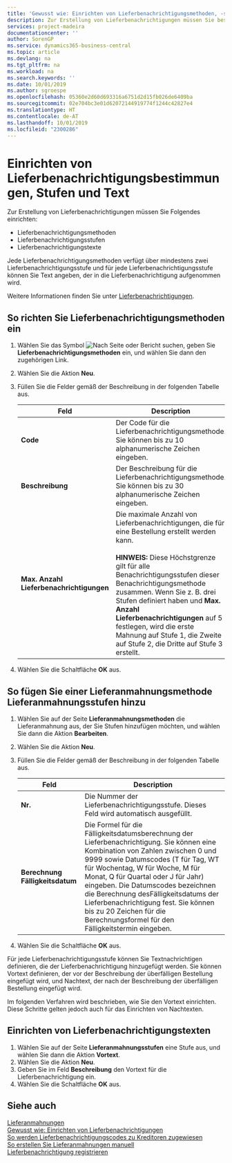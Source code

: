 ```yaml
---
title: 'Gewusst wie: Einrichten von Lieferbenachrichtigungsmethoden, -stufen und -text'
description: Zur Erstellung von Lieferbenachrichtigungen müssen Sie bestimmte Aufgaben einrichten.
services: project-madeira
documentationcenter: ''
author: SorenGP
ms.service: dynamics365-business-central
ms.topic: article
ms.devlang: na
ms.tgt_pltfrm: na
ms.workload: na
ms.search.keywords: ''
ms.date: 10/01/2019
ms.author: sgroespe
ms.openlocfilehash: 05360e2d60d693316a6751d2d15fb026de6409ba
ms.sourcegitcommit: 02e704bc3e01d62072144919774f1244c42827e4
ms.translationtype: HT
ms.contentlocale: de-AT
ms.lasthandoff: 10/01/2019
ms.locfileid: "2300286"
---
```

# <a name="set-up-delivery-reminder-terms-levels-and-text"></a>Einrichten von Lieferbenachrichtigungsbestimmungen, Stufen und Text
Zur Erstellung von Lieferbenachrichtigungen müssen Sie Folgendes einrichten:  

- Lieferbenachrichtigungsmethoden  
- Lieferbenachrichtigungsstufen  
- Lieferbenachrichtigungstexte  

Jede Lieferbenachrichtigungsmethoden verfügt über mindestens zwei Lieferbenachrichtigungsstufe und für jede Lieferbenachrichtigungsstufe können Sie Text angeben, der in die Lieferbenachrichtigung aufgenommen wird.  

Weitere Informationen finden Sie unter [Lieferbenachrichtigungen](delivery-reminders.md).  

## <a name="to-set-up-delivery-reminder-terms"></a>So richten Sie Lieferbenachrichtigungsmethoden ein  

1.  Wählen Sie das Symbol ![Nach Seite oder Bericht suchen](../../media/ui-search/search_small.png "Nach Seite oder Bericht suchen"), geben Sie **Lieferbenachrichtigungsmethoden** ein, und wählen Sie dann den zugehörigen Link.  
2.  Wählen Sie die Aktion **Neu**.  
3.  Füllen Sie die Felder gemäß der Beschreibung in der folgenden Tabelle aus.  

    |Feld|Description|  
    |---------------------------------|---------------------------------------|  
    |**Code**|Der Code für die Lieferbenachrichtigungsmethode. Sie können bis zu 10 alphanumerische Zeichen eingeben.|  
    |**Beschreibung**|Der Beschreibung für die Lieferbenachrichtigungsmethode. Sie können bis zu 30 alphanumerische Zeichen eingeben.|  
    |**Max. Anzahl Lieferbenachrichtigungen**|Die maximale Anzahl von Lieferbenachrichtigungen, die für eine Bestellung erstellt werden kann.<br /><br /> **HINWEIS:** Diese Höchstgrenze gilt für alle Benachrichtigungsstufen dieser Benachrichtigungsmethode zusammen. Wenn Sie z. B. drei Stufen definiert haben und **Max. Anzahl Lieferbenachrichtigungen** auf 5 festlegen, wird die erste Mahnung auf Stufe 1, die Zweite auf Stufe 2, die Dritte auf Stufe 3 erstellt.|  

4.  Wählen Sie die Schaltfläche **OK** aus.  

## <a name="to-add-delivery-reminder-levels-to-a-delivery-reminder-term"></a>So fügen Sie einer Lieferanmahnungsmethode Lieferanmahnungsstufen hinzu  

1.  Wählen Sie auf der Seite **Lieferanmahnungsmethoden** die Lieferanmahnung aus, der Sie Stufen hinzufügen möchten, und wählen Sie dann die Aktion **Bearbeiten**.  
2.  Wählen Sie die Aktion **Neu**.  
3.  Füllen Sie die Felder gemäß der Beschreibung in der folgenden Tabelle aus.  

    |Feld|Description|  
    |---------------------------------|---------------------------------------|  
    |**Nr.**|Die Nummer der Lieferbenachrichtigungsstufe. Dieses Feld wird automatisch ausgefüllt.|  
    |**Berechnung Fälligkeitsdatum**|Die Formel für die Fälligkeitsdatumsberechnung der Lieferbenachrichtigung. Sie können eine Kombination von Zahlen zwischen 0 und 9999 sowie Datumscodes (T für Tag, WT für Wochentag, W für Woche, M für Monat, Q für Quartal oder J für Jahr) eingeben. Die Datumscodes bezeichnen die Berechnung desFälligkeitsdatums der Lieferbenachrichtigung fest. Sie können bis zu 20 Zeichen für die Berechnungsformel für den Fälligkeitstermin eingeben.|  

4.  Wählen Sie die Schaltfläche **OK** aus.  

Für jede Lieferbenachrichtigungsstufe können Sie Textnachrichtigen definieren, die der Lieferbenachrichtigung hinzugefügt werden. Sie können Vortext definieren, der vor der Beschreibung der überfälligen Bestellung eingefügt wird, und Nachtext, der nach der Beschreibung der überfälligen Bestellung eingefügt wird.  

Im folgenden Verfahren wird beschrieben, wie Sie den Vortext einrichten. Diese Schritte gelten jedoch auch für das Einrichten von Nachtexten.  

## <a name="to-set-up-delivery-reminder-text-messages"></a>Einrichten von Lieferbenachrichtigungstexten  

1.  Wählen Sie auf der Seite **Lieferanmahnungsstufen** eine Stufe aus, und wählen Sie dann die Aktion **Vortext**.  
2.  Wählen Sie die Aktion **Neu**.  
3.  Geben Sie im Feld **Beschreibung** den Vortext für die Lieferbenachrichtigung ein.  
4.  Wählen Sie die Schaltfläche **OK** aus.  

## <a name="see-also"></a>Siehe auch  
 [Lieferanmahnungen](delivery-reminders.md)   
 [Gewusst wie: Einrichten von Lieferbenachrichtigungen](how-to-set-up-delivery-reminders.md)   
 [So werden Lieferbenachrichtigungscodes zu Kreditoren zugewiesen](how-to-assign-delivery-reminder-codes-to-vendors.md)   
 [So erstellen Sie Lieferanmahnungen manuell](how-to-create-delivery-reminders-manually.md)   
 [Lieferbenachrichtigung registrieren](how-to-issue-delivery-reminders.md)
